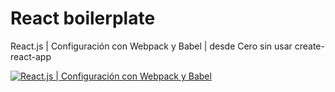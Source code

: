 # React boilerplate

React.js | Configuración con Webpack y Babel | desde Cero sin usar create-react-app

[![React.js | Configuración con Webpack y Babel](https://img.youtube.com/vi/R7AMcD96mqY/0.jpg)](https://www.youtube.com/watch?v=R7AMcD96mqY "React.js | Configuración con Webpack y Babel")
